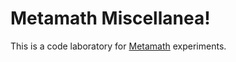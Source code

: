 # Metamath Miscellanea!

This is a code laboratory for [Metamath](http://us.metamath.org/) experiments.
